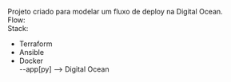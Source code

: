 Projeto criado para modelar um fluxo de deploy na Digital Ocean.<br>
Flow:<br>
Stack:<br>
* Terraform<br>
* Ansible<br>
* Docker<br>
--app[py] --> Digital Ocean<br>